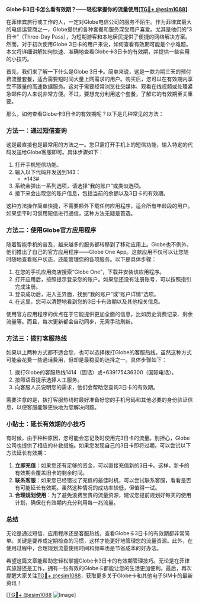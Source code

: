 **Globe卡3日卡怎么看有效期？——轻松掌握你的流量使用[[TG💪+ @esim1088](https://t.me/s/esim1088)]**

在菲律宾旅行或工作的人，一定对Globe电信公司的服务不陌生。作为菲律宾最大的电信运营商之一，Globe提供的各种套餐和服务深受用户喜爱。尤其是他们的“3日卡”（Three-Day Pass），为短期游客和本地居民提供了便捷的网络解决方案。然而，对于初次使用Globe 3日卡的用户来说，如何查看有效期可能是个小难题。本文将详细讲解如何快速、准确地查看Globe卡3日卡的有效期，并提供一些实用的小技巧。

首先，我们来了解一下什么是Globe 3日卡。简单来说，这是一款为期三天的预付费流量套餐，适合需要短时间大量上网需求的用户。购买后，您可以在有效期内享受不限量的高速数据服务。这对于需要经常浏览社交媒体、观看在线视频或处理紧急邮件的人来说非常方便。不过，要想充分利用这个套餐，了解它的有效期至关重要。

那么，如何查看Globe卡3日卡的有效期呢？以下是几种常见的方法：

### 方法一：通过短信查询

这是最直接也是最常用的方法之一。您只需打开手机上的短信功能，输入特定的代码发送给Globe客服即可。具体步骤如下：

1. 打开手机短信功能。
2. 输入以下代码并发送到143：
   - *143# 
3. 系统会弹出一系列选项，请选择“我的账户”或类似选项。
4. 接下来会出现您的账户信息，包括当前的余额以及3日卡的有效期。

这种方法操作简单快捷，不需要额外下载任何应用程序，适合所有年龄段的用户。如果您平时习惯用短信进行通信，这种方法无疑是首选。

### 方法二：使用Globe官方应用程序

随着智能手机的普及，越来越多的服务都转移到了移动应用上。Globe也不例外，他们推出了自己的官方应用程序——Globe One App。这款应用不仅可以让您随时随地查看账户状态，还能管理您的各项服务。以下是具体步骤：

1. 在您的手机应用商店搜索“Globe One”，下载并安装该应用程序。
2. 打开应用后，按照提示登录您的账户。如果您还没有注册账号，可以按照指引完成注册。
3. 登录成功后，进入主界面，找到“我的账户”或“账户详情”选项。
4. 在这里，您可以清楚地看到您的3日卡有效期以及其他相关信息。

使用官方应用程序的优点在于它能提供更加全面的信息，比如历史消费记录、剩余流量等。而且，每次更新都会自动同步，无需手动刷新。

### 方法三：拨打客服热线

如果以上两种方式都不适合您，也可以选择拨打Globe的客服热线。虽然这种方式可能会花费一些通话费用，但却是最稳妥的选择之一。具体步骤如下：

1. 拨打Globe的客服热线1414（固话）或+639175436300（国际电话）。
2. 按照语音提示选择人工服务。
3. 向客服人员说明您的需求，他们会帮助您查询3日卡的有效期。

需要注意的是，拨打客服热线时最好准备好您的手机号码和其他必要的身份验证信息，以便客服能够更快地为您解决问题。

### 小贴士：延长有效期的小技巧

有时候，由于种种原因，您可能会忘记及时使用完3日卡的流量。别担心，Globe公司也提供了相应的补救措施。如果您发现自己的3日卡即将过期，可以尝试以下方法延长有效期：

1. **立即充值**：如果您还有足够的资金，可以直接充值新的3日卡。这样，新卡的有效期会覆盖旧卡的剩余时间。
2. **联系客服**：如果您已经错过了充值的最佳时机，可以尝试联系客服，看看是否有可能延长有效期。虽然这种情况的成功率较低，但值得一试。
3. **合理规划使用**：为了避免浪费宝贵的流量资源，建议您提前规划好每天的使用计划，确保在有效期内充分利用每一兆流量。

### 总结

无论是通过短信、应用程序还是客服热线，查看Globe卡3日卡的有效期都非常简单。关键是要养成定期检查的习惯，这样才能更好地管理您的流量资源。此外，在使用过程中，合理规划流量使用时间和频率也是节省成本的好办法。

希望这篇文章能帮助您轻松掌握Globe卡3日卡的有效期管理技巧。无论是在菲律宾旅游还是工作，拥有一张有效的Globe卡都能让您的生活更加便利。最后，再次提醒大家关注[TG💪+ @esim1088](https://t.me/s/esim1088)，获取更多关于Globe卡和其他电子SIM卡的最新资讯！

[[TG💪+ @esim1088](https://t.me/s/esim1088) ![Image](https://i.postimg.cc/4NQfJmqS/Snipaste-2025-05-13-00-14-12.png)]